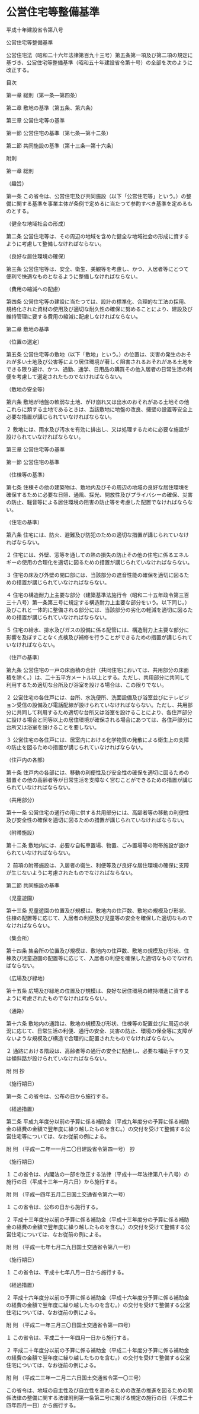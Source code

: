 # 公営住宅等整備基準

平成十年建設省令第八号

公営住宅等整備基準

公営住宅法（昭和二十六年法律第百九十三号）第五条第一項及び第二項の規定に基づき、公営住宅等整備基準（昭和五十年建設省令第十号）の全部を次のように改正する。

目次

第一章 総則（第一条―第四条）

第二章 敷地の基準（第五条、第六条）

第三章 公営住宅等の基準

第一節 公営住宅の基準（第七条―第十二条）

第二節 共同施設の基準（第十三条―第十六条）

附則

第一章 総則

（趣旨）

第一条 この省令は、公営住宅及び共同施設（以下「公営住宅等」という。）の整備に関する基準を事業主体が条例で定めるに当たつて参酌すべき基準を定めるものとする。

（健全な地域社会の形成）

第二条 公営住宅等は、その周辺の地域を含めた健全な地域社会の形成に資するように考慮して整備しなければならない。

（良好な居住環境の確保）

第三条 公営住宅等は、安全、衛生、美観等を考慮し、かつ、入居者等にとつて便利で快適なものとなるように整備しなければならない。

（費用の縮減への配慮）

第四条 公営住宅等の建設に当たつては、設計の標準化、合理的な工法の採用、規格化された資材の使用及び適切な耐久性の確保に努めることにより、建設及び維持管理に要する費用の縮減に配慮しなければならない。

第二章 敷地の基準

（位置の選定）

第五条 公営住宅等の敷地（以下「敷地」という。）の位置は、災害の発生のおそれが多い土地及び公害等により居住環境が著しく阻害されるおそれがある土地をできる限り避け、かつ、通勤、通学、日用品の購買その他入居者の日常生活の利便を考慮して選定されたものでなければならない。

（敷地の安全等）

第六条 敷地が地盤の軟弱な土地、がけ崩れ又は出水のおそれがある土地その他これらに類する土地であるときは、当該敷地に地盤の改良、擁壁の設置等安全上必要な措置が講じられていなければならない。

２ 敷地には、雨水及び汚水を有効に排出し、又は処理するために必要な施設が設けられていなければならない。

第三章 公営住宅等の基準

第一節 公営住宅の基準

（住棟等の基準）

第七条 住棟その他の建築物は、敷地内及びその周辺の地域の良好な居住環境を確保するために必要な日照、通風、採光、開放性及びプライバシーの確保、災害の防止、騒音等による居住環境の阻害の防止等を考慮した配置でなければならない。

（住宅の基準）

第八条 住宅には、防火、避難及び防犯のための適切な措置が講じられていなければならない。

２ 住宅には、外壁、窓等を通しての熱の損失の防止その他の住宅に係るエネルギーの使用の合理化を適切に図るための措置が講じられていなければならない。

３ 住宅の床及び外壁の開口部には、当該部分の遮音性能の確保を適切に図るための措置が講じられていなければならない。

４ 住宅の構造耐力上主要な部分（建築基準法施行令（昭和二十五年政令第三百三十八号）第一条第三号に規定する構造耐力上主要な部分をいう。以下同じ。）及びこれと一体的に整備される部分には、当該部分の劣化の軽減を適切に図るための措置が講じられていなければならない。

５ 住宅の給水、排水及びガスの設備に係る配管には、構造耐力上主要な部分に影響を及ぼすことなく点検及び補修を行うことができるための措置が講じられていなければならない。

（住戸の基準）

第九条 公営住宅の一戸の床面積の合計（共同住宅においては、共用部分の床面積を除く。）は、二十五平方メートル以上とする。ただし、共用部分に共同して利用するため適切な台所及び浴室を設ける場合は、この限りでない。

２ 公営住宅の各住戸には、台所、水洗便所、洗面設備及び浴室並びにテレビジョン受信の設備及び電話配線が設けられていなければならない。ただし、共用部分に共同して利用するため適切な台所又は浴室を設けることにより、各住戸部分に設ける場合と同等以上の居住環境が確保される場合にあつては、各住戸部分に台所又は浴室を設けることを要しない。

３ 公営住宅の各住戸には、居室内における化学物質の発散による衛生上の支障の防止を図るための措置が講じられていなければならない。

（住戸内の各部）

第十条 住戸内の各部には、移動の利便性及び安全性の確保を適切に図るための措置その他の高齢者等が日常生活を支障なく営むことができるための措置が講じられていなければならない。

（共用部分）

第十一条 公営住宅の通行の用に供する共用部分には、高齢者等の移動の利便性及び安全性の確保を適切に図るための措置が講じられていなければならない。

（附帯施設）

第十二条 敷地内には、必要な自転車置場、物置、ごみ置場等の附帯施設が設けられていなければならない。

２ 前項の附帯施設は、入居者の衛生、利便等及び良好な居住環境の確保に支障が生じないように考慮されたものでなければならない。

第二節 共同施設の基準

（児童遊園）

第十三条 児童遊園の位置及び規模は、敷地内の住戸数、敷地の規模及び形状、住棟の配置等に応じて、入居者の利便及び児童等の安全を確保した適切なものでなければならない。

（集会所）

第十四条 集会所の位置及び規模は、敷地内の住戸数、敷地の規模及び形状、住棟及び児童遊園の配置等に応じて、入居者の利便を確保した適切なものでなければならない。

（広場及び緑地）

第十五条 広場及び緑地の位置及び規模は、良好な居住環境の維持増進に資するように考慮されたものでなければならない。

（通路）

第十六条 敷地内の通路は、敷地の規模及び形状、住棟等の配置並びに周辺の状況に応じて、日常生活の利便、通行の安全、災害の防止、環境の保全等に支障がないような規模及び構造で合理的に配置されたものでなければならない。

２ 通路における階段は、高齢者等の通行の安全に配慮し、必要な補助手すり又は傾斜路が設けられていなければならない。

附 則 抄

（施行期日）

第一条 この省令は、公布の日から施行する。

（経過措置）

第二条 平成九年度分以前の予算に係る補助金（平成九年度分の予算に係る補助金の経費の金額で翌年度に繰り越したものを含む。）の交付を受けて整備する公営住宅等については、なお従前の例による。

附 則 （平成一二年一一月二〇日建設省令第四一号） 抄

（施行期日）

１ この省令は、内閣法の一部を改正する法律（平成十一年法律第八十八号）の施行の日（平成十三年一月六日）から施行する。

附 則 （平成一四年五月二日国土交通省令第六一号）

１ この省令は、公布の日から施行する。

２ 平成十三年度分以前の予算に係る補助金（平成十三年度分の予算に係る補助金の経費の金額で翌年度に繰り越したものを含む。）の交付を受けて整備する公営住宅については、なお従前の例による。

附 則 （平成一七年七月二九日国土交通省令第八一号）

（施行期日）

１ この省令は、平成十七年八月一日から施行する。

（経過措置）

２ 平成十六年度分以前の予算に係る補助金（平成十六年度分予算に係る補助金の経費の金額で翌年度に繰り越したものを含む。）の交付を受けて整備する公営住宅については、なお従前の例による。

附 則 （平成二一年三月三〇日国土交通省令第一四号）

１ この省令は、平成二十一年四月一日から施行する。

２ 平成二十年度分以前の予算に係る補助金（平成二十年度分予算に係る補助金の経費の金額で翌年度に繰り越したものを含む。）の交付を受けて整備する公営住宅については、なお従前の例による。

附 則 （平成二三年一二月二六日国土交通省令第一〇三号）

この省令は、地域の自主性及び自立性を高めるための改革の推進を図るための関係法律の整備に関する法律附則第一条第二号に掲げる規定の施行の日（平成二十四年四月一日）から施行する。
